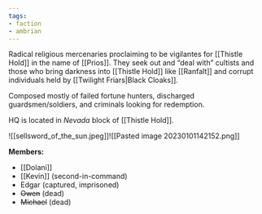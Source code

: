 ```yaml
---
tags:
- faction
- ambrian
---
```

Radical religious mercenaries proclaiming to be vigilantes for [[Thistle Hold]] in the name of [[Prios]]. They seek out and “deal with” cultists and those who bring darkness into [[Thistle Hold]] like [[Ranfalt]] and corrupt individuals held by [[Twilight Friars|Black Cloaks]].

Composed mostly of failed fortune hunters, discharged guardsmen/soldiers, and criminals looking for redemption. 

HQ is located in *Nevada* block of [[Thistle Hold]].

![[sellsword_of_the_sun.jpeg]]![[Pasted image 20230101142152.png]]

**Members:**
- [[Dolani]]
- [[Kevin]] (second-in-command)
- Edgar (captured, imprisoned)
- ~~Owen~~ (dead)
- ~~Michael~~ (dead)